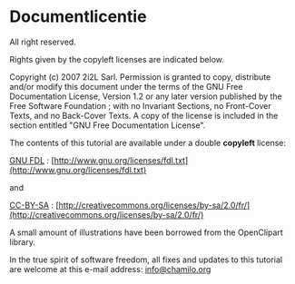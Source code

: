 # Documentlicentie

All right reserved.

Rights given by the copyleft licenses are indicated below.

Copyright \(c\) 2007 2i2L Sarl. Permission is granted to copy, distribute and/or modify this document under the terms of the GNU Free Documentation License, Version 1.2 or any later version published by the Free Software Foundation ; with no Invariant Sections, no Front-Cover Texts, and no Back-Cover Texts. A copy of the license is included in the section entitled "GNU Free Documentation License".

The contents of this tutorial are available under a double **copyleft** license:

[GNU FDL](http://www.gnu.org/licenses/fdl.txt) : [http://www.gnu.org/licenses/fdl.txt](http://www.gnu.org/licenses/fdl.txt)

and

[CC-BY-SA](http://creativecommons.org/licenses/by-sa/2.0/fr/) : [http://creativecommons.org/licenses/by-sa/2.0/fr/](http://creativecommons.org/licenses/by-sa/2.0/fr/)

A small amount of illustrations have been borrowed from the OpenClipart library.

In the true spirit of software freedom, all fixes and updates to this tutorial are welcome at this e-mail address: info@chamilo.org

